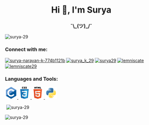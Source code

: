 <h1 align="center">Hi 👋, I'm Surya</h1>
<h3 align="center">¯\_(ツ)_/¯</h3>

<p align="left"> <img src="https://komarev.com/ghpvc/?username=surya-29&label=Profile%20views&color=0e75b6&style=flat" alt="surya-29" /> </p>

<h3 align="left">Connect with me:</h3>
<p align="left">
<a href="https://linkedin.com/in/surya-narayan-k-774b1121b" target="blank"><img align="center" src="https://raw.githubusercontent.com/rahuldkjain/github-profile-readme-generator/master/src/images/icons/Social/linked-in-alt.svg" alt="surya-narayan-k-774b1121b" height="30" width="40" /></a>
<a href="https://instagram.com/surya_k_29" target="blank"><img align="center" src="https://raw.githubusercontent.com/rahuldkjain/github-profile-readme-generator/master/src/images/icons/Social/instagram.svg" alt="surya_k_29" height="30" width="40" /></a>
<a href="https://codepen.io/surya29" target="blank"><img align="center" src="https://raw.githubusercontent.com/rahuldkjain/github-profile-readme-generator/master/src/images/icons/Social/codepen.svg" alt="surya29" height="30" width="40" /></a>
<a href="https://dev.to/lemniscate" target="blank"><img align="center" src="https://raw.githubusercontent.com/rahuldkjain/github-profile-readme-generator/master/src/images/icons/Social/devto.svg" alt="lemniscate" height="30" width="40" /></a>
<a href="https://kaggle.com/lemniscate29" target="blank"><img align="center" src="https://raw.githubusercontent.com/rahuldkjain/github-profile-readme-generator/master/src/images/icons/Social/kaggle.svg" alt="lemniscate29" height="30" width="40" /></a>

</p>

<h3 align="left">Languages and Tools:</h3>
<p align="left"> <a href="https://www.cprogramming.com/" target="_blank" rel="noreferrer"> <img src="https://raw.githubusercontent.com/devicons/devicon/master/icons/c/c-original.svg" alt="c" width="40" height="40"/> </a> <a href="https://www.w3schools.com/css/" target="_blank" rel="noreferrer"> <img src="https://raw.githubusercontent.com/devicons/devicon/master/icons/css3/css3-original-wordmark.svg" alt="css3" width="40" height="40"/> </a> <a href="https://www.w3.org/html/" target="_blank" rel="noreferrer"> <img src="https://raw.githubusercontent.com/devicons/devicon/master/icons/html5/html5-original-wordmark.svg" alt="html5" width="40" height="40"/> </a> <a href="https://www.python.org" target="_blank" rel="noreferrer"> <img src="https://raw.githubusercontent.com/devicons/devicon/master/icons/python/python-original.svg" alt="python" width="40" height="40"/> </a> </p>

<p>&nbsp;<img align="center" src="https://github-readme-stats.vercel.app/api?username=surya-29&show_icons=true&locale=en" alt="surya-29" /></p>

<p><img align="center" src="https://github-readme-streak-stats.herokuapp.com/?user=surya-29&" alt="surya-29" /></p>
